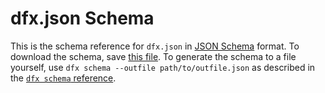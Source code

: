 # dfx.json Schema

This is the schema reference for `dfx.json` in [JSON Schema](https://json-schema.org) format.
To download the schema, save [this file](./dfx-json-schema.json).
To generate the schema to a file yourself, use `dfx schema --outfile path/to/outfile.json` as described in the [`dfx schema` reference](./cli-reference/dfx-schema.md).

``` json file=./dfx-json-schema.json
```